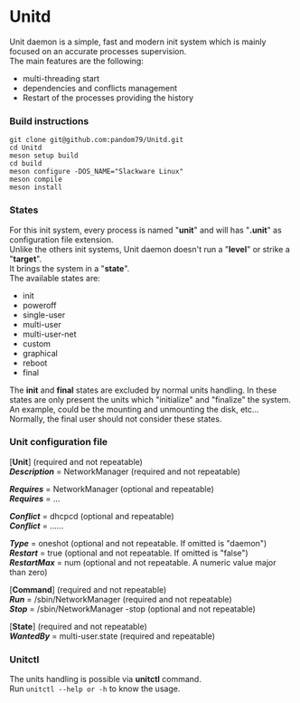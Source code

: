 # Unitd

Unit daemon is a simple, fast and modern init system which is mainly focused on an accurate processes supervision.<br/>
The main features are the following:

- multi-threading start
- dependencies and conflicts management
- Restart of the processes providing the history

### Build instructions

```
git clone git@github.com:pandom79/Unitd.git
cd Unitd
meson setup build
cd build
meson configure -DOS_NAME="Slackware Linux"
meson compile
meson install
```

### States

For this init system, every process is named "**unit**" and will has "**.unit**" as configuration file extension.<br/>
Unlike the others init systems, Unit daemon doesn't run a "**level**" or strike a "**target**".<br/>
It brings the system in a "**state**".<br/>
The available states are:

- init
- poweroff
- single-user
- multi-user
- multi-user-net
- custom
- graphical
- reboot
- final

The **init** and **final** states are excluded by normal units handling. In these states are only present the units which "initialize" and "finalize" the system. An example, could be the mounting and unmounting the disk, etc... Normally, the final user should not consider these states.


### Unit configuration file

[**Unit**]														          (required and not repeatable)<br/>
**_Description_** = NetworkManager								(required and not repeatable)<br/>

**_Requires_** = NetworkManager									  (optional and repeatable)<br/>
**_Requires_** = ...<br/>

**_Conflict_** = dhcpcd											      (optional and repeatable)<br/>
**_Conflict_** = ......<br/>

**_Type_** = oneshot												      (optional and not repeatable. If omitted is "daemon")<br/>
**_Restart_** = true												      (optional and not repeatable. If omitted  is "false")<br/>
**_RestartMax_** = num											      (optional and not repeatable. A numeric value major than zero)<br/>

[**Command**]                                   (required and not repeatable)<br/>
**_Run_** = /sbin/NetworkManager									(required and not repeatable)<br/>
**_Stop_** = /sbin/NetworkManager -stop						(optional and not repeatable)<br/>

[**State**]														          (required and not repeatable)<br/>
**_WantedBy_** = multi-user.state									(required and repeatable)<br/>


### Unitctl 

The units handling is possible via **unitctl** command.<br/>
Run ```unitctl --help or -h``` to know the usage.<br/>
